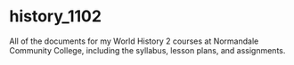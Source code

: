 # history_1102
All of the documents for my World History 2 courses at Normandale Community College, including the syllabus, lesson plans, and assignments. 
